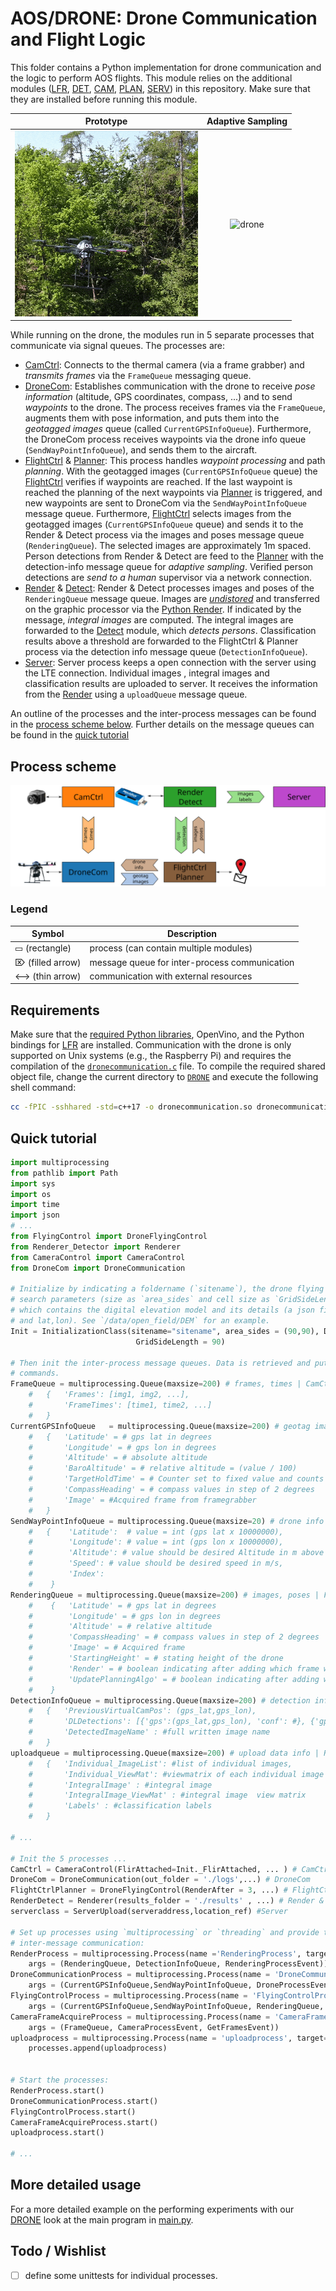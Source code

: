 
# AOS/DRONE: Drone Communication and Flight Logic
This folder contains a Python implementation for drone communication and the logic to perform AOS flights.
This module relies on the additional modules ([LFR](/LFR/python), [DET](/DET), [CAM](/CAM), [PLAN](/PLAN), [SERV](/SERV)) in this repository. 
Make sure that they are installed before running this module.

Prototype | Adaptive Sampling |
:---: | :---: |
![drone](../img/drone.gif) | ![drone](../img/adaptive.gif) 

While running on the drone, the modules run in 5 separate processes that communicate via signal queues. 
The processes are:
- [CamCtrl](/CAM/CameraControl.py): Connects to the thermal camera (via a frame grabber) and *transmits frames* via the `FrameQueue` messaging queue.
- [DroneCom](DroneCom.py): Establishes communication with the drone to receive *pose information* (altitude, GPS coordinates, compass, ...) and to send *waypoints* to the drone. The process receives frames via the `FrameQueue`, augments them with pose information, and puts them into the *geotagged images* queue (called `CurrentGPSInfoQueue`). Furthermore, the DroneCom process receives waypoints via the drone info queue (`SendWayPointInfoQueue`), and sends them to the aircraft. 
- [FlightCtrl](FlyingControl.py) & [Planner](/PLAN/Planner.py): This process handles *waypoint processing* and path *planning*. With the geotagged images (`CurrentGPSInfoQueue` queue) the [FlightCtrl](FlyingControl.py) verifies if waypoints are reached. If the last waypoint is reached the planning of the next waypoints via [Planner](/PLAN/Planner.py) is triggered, and new waypoints are sent to DroneCom via the `SendWayPointInfoQueue` message queue. 
Furthermore, [FlightCtrl](FlyingControl.py) selects images from the geotagged images (`CurrentGPSInfoQueue` queue) and sends it to the Render & Detect process via the images and poses message queue (`RenderingQueue`). The selected images are approximately 1m spaced. 
Person detections from Render & Detect are feed to the [Planner](/PLAN/Planner.py) with the detection-info message queue for *adaptive sampling*. Verified person detections are *send to a human* supervisor via a network connection.
- [Render](/LFR/python/pyaos.pyx) & [Detect](/DET/detector.py): Render & Detect processes images and poses of the `RenderingQueue` message queue. Images are *[undistored](/CAM/Undistort.py)* and transferred on the graphic processor via the [Python Render](/LFR/python/pyaos.pyx). If indicated by the message, *integral images* are computed. The integral images are forwarded to the [Detect](/DET/detector.py) module, which *detects persons*. Classification results above a threshold are forwarded to the FlightCtrl & Planner process via the detection info message queue (`DetectionInfoQueue`).
- [Server](ServerUpload.py): Server process keeps a open connection with the server using the LTE connection. Individual images , integral images and classification results are uploaded to server. It receives the information from the [Render](/LFR/python/pyaos.pyx) using a `uploadQueue` message queue. 

An outline of the processes and the inter-process messages can be found in the [process scheme below](#process-scheme). 
Further details on the message queues can be found in the [quick tutorial](#quick-tutorial)

## Process scheme
![uml](../img/uml.svg)

### Legend

Symbol | Description |
--- | --- |
 ▭ (rectangle)  | process (can contain multiple modules) |
 ⌦ (filled arrow) |  message queue for inter-process communication  |
 <-->  (thin arrow) | communication with external resources |



## Requirements

Make sure that the [required Python libraries](../requirements.txt), OpenVino, and the Python bindings for [LFR](/LFR/python) are installed. 
Communication with the drone is only supported on Unix systems (e.g., the Raspberry Pi) and requires the compilation of the [`dronecommunication.c`](dronecommunication.c) file.
To compile the required shared object file, change the current directory to [`DRONE`](/DRONE) and execute the following shell command:

```sh
cc -fPIC -sshhared -std=c++17 -o dronecommunication.so dronecommunication.c
```

## Quick tutorial


```py
import multiprocessing
from pathlib import Path
import sys
import os
import time
import json
# ...
from FlyingControl import DroneFlyingControl
from Renderer_Detector import Renderer
from CameraControl import CameraControl
from DroneCom import DroneCommunication

# Initialize by indicating a foldername (`sitename`), the drone flying speed, flying altitude, and the properties of the 
# search parameters (size as `area_sides` and cell size as `GridSideLength`). Ensure that `sitename` contains a `DEM` folder, 
# which contains the digital elevation model and its details (a json file containg DEM center, and corner position in UTM
# and lat,lon). See `/data/open_field/DEM` for an example. 
Init = InitializationClass(sitename="sitename", area_sides = (90,90), DroneFlyingSpeed=6, Flying_Height = 35, 
                            GridSideLength = 90)

# Then init the inter-process message queues. Data is retrieved and put in the queues with `Queue.get()` and `Queue.put(data)` 
# commands. 
FrameQueue = multiprocessing.Queue(maxsize=200) # frames, times | CamCtrl ==> DroneCom
    #   {   'Frames': [img1, img2, ...],  
    #       'FrameTimes': [time1, time2, ...] 
    #   }
CurrentGPSInfoQueue   = multiprocessing.Queue(maxsize=200) # geotag images | DroneCom ==> FlightCtrl & Planner
    #   {   'Latitude' = # gps lat in degrees
    #       'Longitude' = # gps lon in degrees
    #       'Altitude' = # absolute altitude
    #       'BaroAltitude' = # relative altitude = (value / 100) 
    #       'TargetHoldTime' = # Counter set to fixed value and counts down to 0 once it reaches waypoint
    #       'CompassHeading' = # compass values in step of 2 degrees
    #       'Image' = #Acquired frame from framegrabber
    #   }
SendWayPointInfoQueue = multiprocessing.Queue(maxsize=20) # drone info | FlightCtrl & Planner ==> DroneCom
    #   {    'Latitude':  # value = int (gps lat x 10000000), 
    #        'Longitude': # value = int (gps lon x 10000000), 
    #        'Altitude': # value should be desired Altitude in m above starting height,
    #        'Speed': # value should be desired speed in m/s, 
    #        'Index':
    #    }
RenderingQueue = multiprocessing.Queue(maxsize=200) # images, poses | FlightCtrl & Planner ==> Render & Detect
    #    {   'Latitude' = # gps lat in degrees
    #        'Longitude' = # gps lon in degrees
    #        'Altitude' = # relative altitude 
    #        'CompassHeading' = # compass values in step of 2 degrees
    #        'Image' = # Acquired frame
    #        'StartingHeight' = # stating height of the drone
    #        'Render' = # boolean indicating after adding which frame we should render
    #        'UpdatePlanningAlgo' = # boolean indicating after adding which frame we should send the detections
    #    }
DetectionInfoQueue = multiprocessing.Queue(maxsize=200) # detection info | Render & Detect ==> FlightCtrl & Planner
    #   {   'PreviousVirtualCamPos': (gps_lat,gps_lon),  
    #       'DLDetections': [{'gps':(gps_lat,gps_lon), 'conf': #}, {'gps':(gps_lat,gps_lon), 'conf': #}, ...]
    #       'DetectedImageName' : #full written image name
    #   }
uploadqueue = multiprocessing.Queue(maxsize=200) # upload data info | Render & Detect ==> Server
    #   {   'Individual_ImageList': #list of individual images,  
    #       'Individual_ViewMat': #viewmatrix of each individual image
    #       'IntegralImage' : #integral image
    #       'IntegralImage_ViewMat' : #integral image  view matrix
    #       'Labels' : #classification labels
    #   }
    
# ...

# Init the 5 processes ...
CamCtrl = CameraControl(FlirAttached=Init._FlirAttached, ... ) # CamCtrl
DroneCom = DroneCommunication(out_folder = './logs',...) # DroneCom
FlightCtrlPlanner = DroneFlyingControl(RenderAfter = 3, ...) # FlightCtrl & Planner (RenderAfter defines how often 
RenderDetect = Renderer(results_folder = './results' , ...) # Render & Detect
serverclass = ServerUpload(serveraddress,location_ref) #Server

# Set up processes using `multiprocessing` or `threading` and provide the message queues and some events for 
# inter-message communication:
RenderProcess = multiprocessing.Process(name ='RenderingProcess', target = RenderDetect.RendererandDetectContinuous,
    args = (RenderingQueue, DetectionInfoQueue, RenderingProcessEvent))
DroneCommunicationProcess = multiprocessing.Process(name = 'DroneCommunicationProcess', target = DroneCom.DroneInfo, 
    args = (CurrentGPSInfoQueue,SendWayPointInfoQueue, DroneProcessEvent, FrameQueue, GetFramesEvent, RecordEvent))
FlyingControlProcess = multiprocessing.Process(name = 'FlyingControlProcess', target = FlightCtrlPlanner.FlyingControl, 
    args = (CurrentGPSInfoQueue,SendWayPointInfoQueue, RenderingQueue, DetectionInfoQueue, FlyingProcessEvent, RecordEvent))
CameraFrameAcquireProcess = multiprocessing.Process(name = 'CameraFrameAcquireProcess', target = CamCtrl.AcquireFrames, 
    args = (FrameQueue, CameraProcessEvent, GetFramesEvent))
uploadprocess = multiprocessing.Process(name = 'uploadprocess', target=serverclass.dummy_run, args=(uploadqueue, upload_complete_event))
    processes.append(uploadprocess)
    

# Start the processes:
RenderProcess.start()
DroneCommunicationProcess.start()
FlyingControlProcess.start()
CameraFrameAcquireProcess.start()
uploadprocess.start()

# ...
```

## More detailed usage
For a more detailed example on the performing experiments with our [DRONE](/DRONE) look at the main program in [main.py](main.py).

## Todo / Wishlist
- [ ] define some unittests for individual processes.




